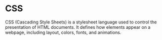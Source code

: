 # CSS

CSS (Cascading Style Sheets) is a stylesheet language used to control the presentation of HTML documents. It defines how elements appear on a webpage, including layout, colors, fonts, and animations.


